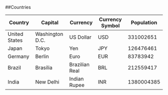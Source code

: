 ##Countries

|Country|Capital|Currency|Currency Symbol|Population|
|-------|-------|--------|---------------|----------|
|United States|Washington D.C.|US Dollar|USD|331002651|
|Japan|Tokyo|Yen|JPY|126476461|
|Germany|Berlin|Euro|EUR|83783942|
|Brazil|Brasília|Brazilian Real|BRL|212559417|
|India|New Delhi|Indian Rupee|INR|1380004385|